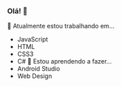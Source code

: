 ### Olá! 👋

 🔭 Atualmente estou trabalhando em...
 - JavaScript
 - HTML
 - CSS3
 - C#
 🌱 Estou aprendendo a fazer...
 - Android Studio
 - Web Design

 
<!--
**FrostySHW/frostyshw** is a ✨ _special_ ✨ repository because its `README.md` (this file) appears on your GitHub profile.

Here are some ideas to get you started:

- 🔭 I’m currently working on ...
- 🌱 I’m currently learning ...
- 👯 I’m looking to collaborate on ...
- 🤔 I’m looking for help with ...
- 💬 Ask me about ...
- 📫 How to reach me: ...
- 😄 Pronouns: ...
- ⚡ Fun fact: ...
-->
